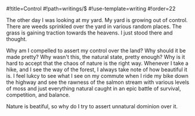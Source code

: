 #!title=Control
#!path=writings/$
#!use-template=writing
#!order=22

The other day I was looking at my yard. My yard is growing out of control. There are weeds sprinkled over the yard in various random places. The grass is gaining traction towards the heavens. I just stood there and thought.

Why am I compelled to assert my control over the land? Why should it be made pretty? Why wasn't this, the natural state, pretty enough? Why is it hard to accept that the chaos of nature is the right way. Whenever I take a hike, and I see the way of the forest, I always take note of how beautiful it is. I feel lukcy to see what I see on my commute when I ride my bike down the highway and see the rawness of the salmon stream with various levels of moss and just everything natural caught in an epic battle of survival, competition, and balance.

Nature is beatiful, so why do I try to assert unnatural dominion over it.

